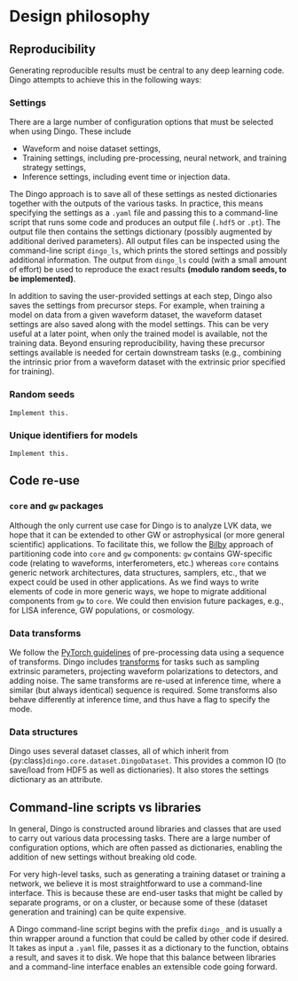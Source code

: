 # Design philosophy

## Reproducibility

Generating reproducible results must be central to any deep learning code. Dingo attempts to achieve this in the following ways:

### Settings

There are a large number of configuration options that must be selected when using Dingo. These include
* Waveform and noise dataset settings,
* Training settings, including pre-processing, neural network, and training strategy settings,
* Inference settings, including event time or injection data.

The Dingo approach is to save all of these settings as nested dictionaries together with the outputs of the various tasks. In practice, this means specifying the settings as a `.yaml` file and passing this to a command-line script that runs some code and produces an output file (`.hdf5` or `.pt`). The output file then contains the settings dictionary (possibly augmented by additional derived parameters). All output files can be inspected using the command-line script `dingo_ls`, which prints the stored settings and possibly additional information. The output from `dingo_ls` could (with a small amount of effort) be used to reproduce the exact results **(modulo random seeds, to be implemented)**.

In addition to saving the user-provided settings at each step, Dingo also saves the settings from precursor steps. For example, when training a model on data from a given waveform dataset, the waveform dataset settings are also saved along with the model settings. This can be very useful at a later point, when only the trained model is available, not the training data. Beyond ensuring reproducibility, having these precursor settings available is needed for certain downstream tasks (e.g., combining the intrinsic prior from a waveform dataset with the extrinsic prior specified for training).

### Random seeds

```{admonition}  To-do
Implement this.
```

### Unique identifiers for models

```{admonition}  To-do
Implement this.
```

## Code re-use

### `core` and `gw` packages

Although the only current use case for Dingo is to analyze LVK data, we hope that it can be extended to other GW or astrophysical (or more general scientific) applications. To facilitate this, we follow the [Bilby](https://lscsoft.docs.ligo.org/bilby/index.html) approach of partitioning code into `core` and `gw` components: `gw` contains GW-specific code (relating to waveforms, interferometers, etc.) whereas `core` contains generic network architectures, data structures, samplers, etc., that we expect could be used in other applications. As we find ways to write elements of code in more generic ways, we hope to migrate additional components from `gw` to `core`. We could then envision future packages, e.g., for LISA inference, GW populations, or cosmology.

### Data transforms

We follow the [PyTorch guidelines](https://pytorch.org/tutorials/beginner/basics/transforms_tutorial.html) of pre-processing data using a sequence of transforms. Dingo includes [transforms](training_transforms.ipynb) for tasks such as sampling extrinsic parameters, projecting waveform polarizations to detectors, and adding noise. The same transforms are re-used at inference time, where a similar (but always identical) sequence is required. Some transforms also behave differently at inference time, and thus have a flag to specify the mode.

### Data structures

Dingo uses several dataset classes, all of which inherit from {py:class}`dingo.core.dataset.DingoDataset`. This provides a common IO (to save/load from HDF5 as well as dictionaries). It also stores the settings dictionary as an attribute.

## Command-line scripts vs libraries

In general, Dingo is constructed around libraries and classes that are used to carry out various data processing tasks. There are a large number of configuration options, which are often passed as dictionaries, enabling the addition of new settings without breaking old code.

For very high-level tasks, such as generating a training dataset or training a network, we believe it is most straightforward to use a command-line interface. This is because these are end-user tasks that might be called by separate programs, or on a cluster, or  because some of these (dataset generation and training) can be quite expensive.

A Dingo command-line script begins with the prefix `dingo_` and is usually a thin wrapper around a function that could be called by other code if desired. It takes as input a `.yaml` file, passes it as a dictionary to the function, obtains a result, and saves it to disk. We hope that this balance between libraries and a command-line interface enables an extensible code going forward.
